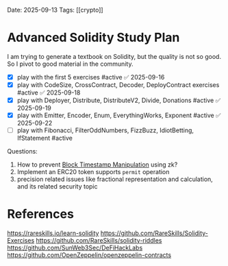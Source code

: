 Date: 2025-09-13
Tags: [[crypto]]

# Advanced Solidity Study Plan

I am trying to generate a textbook on Solidity, but the quality is not so good. 
So I pivot to good material in the community.

- [x] play with the first 5 exercises #active ✅ 2025-09-16
- [x] play with CodeSize, CrossContract, Decoder, DeployContract exercises #active ✅ 2025-09-18
- [x] play with Deployer, Distribute, DistributeV2, Divide, Donations #active ✅ 2025-09-19
- [x] play with Emitter, Encoder, Enum, EverythingWorks, Exponent #active ✅ 2025-09-22
- [ ] play with Fibonacci, FilterOddNumbers, FizzBuzz, IdiotBetting, IfStatement #active 

Questions:
1. How to prevent [Block Timestamp Manipulation](https://solidity-by-example.org/hacks/block-timestamp-manipulation/) using zk?
2. Implement an ERC20 token supports  `permit` operation
3. precision related issues like fractional representation and calculation, and its related security topic
# References
https://rareskills.io/learn-solidity
https://github.com/RareSkills/Solidity-Exercises
https://github.com/RareSkills/solidity-riddles
https://github.com/SunWeb3Sec/DeFiHackLabs
https://github.com/OpenZeppelin/openzeppelin-contracts